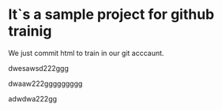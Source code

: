 # It`s a sample project for github trainig


We just commit html to train in our git acccaunt.

dwesawsd222ggg

dwaaw222ggggggggg

adwdwa222gg